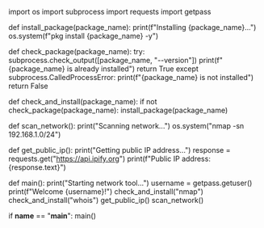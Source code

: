 import os
import subprocess
import requests
import getpass

def install_package(package_name):
    print(f"Installing {package_name}...")
    os.system(f"pkg install {package_name} -y")

def check_package(package_name):
    try:
        subprocess.check_output([package_name, "--version"])
        print(f"{package_name} is already installed")
        return True
    except subprocess.CalledProcessError:
        print(f"{package_name} is not installed")
        return False

def check_and_install(package_name):
    if not check_package(package_name):
        install_package(package_name)

def scan_network():
    print("Scanning network...")
    os.system("nmap -sn 192.168.1.0/24")

def get_public_ip():
    print("Getting public IP address...")
    response = requests.get("https://api.ipify.org")
    print(f"Public IP address: {response.text}")

def main():
    print("Starting network tool...")
    username = getpass.getuser()
    print(f"Welcome {username}!")
    check_and_install("nmap")
    check_and_install("whois")
    get_public_ip()
    scan_network()

if __name__ == "__main__":
    main()
